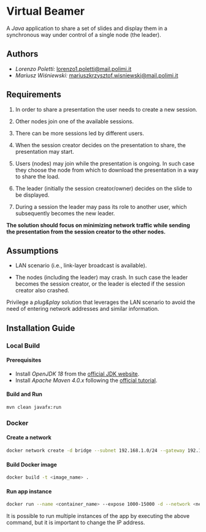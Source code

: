 # Virtual Beamer

A *Java* application to share a set of slides and display them in a synchronous way under control of a single node (the leader).

## Authors

- *Lorenzo Poletti:* lorenzo1.poletti@mail.polimi.it
- *Mariusz Wiśniewski:* mariuszkrzysztof.wisniewski@mail.polimi.it

## Requirements

1. In order to share a presentation the user needs to create a new session.

2. Other nodes join one of the available sessions.

3. There can be more sessions led by different users.

4. When the session creator decides on the presentation to share, the presentation may start.

5. Users (nodes) may join while the presentation is ongoing. In such case they choose the node from which to download the presentation in a way to share the load.

6. The leader (initially the session creator/owner) decides on the slide to be displayed.

7. During a session the leader may pass its role to another user, which subsequently becomes the new leader.

**The solution should focus on minimizing network traffic while sending the presentation from the session creator to the other nodes.**

## Assumptions

- LAN scenario (i.e., link-layer broadcast is available).

- The nodes (including the leader) may crash. In such case the leader becomes the session creator, or the leader is elected if the session creator also crashed.

Privilege a *plug&play* solution that leverages the LAN scenario to avoid the need of entering network addresses and similar information.

## Installation Guide

### Local Build

#### Prerequisites

- Install *OpenJDK 18* from the [official JDK website](https://jdk.java.net/18/).
- Install *Apache Maven 4.0.x* following the [official tutorial](https://maven.apache.org/install.html).

#### Build and Run

```bash
mvn clean javafx:run
```

### Docker

#### Create a network

```bash
docker network create -d bridge --subnet 192.168.1.0/24 --gateway 192.168.1.254 <network_name>
```

#### Build Docker image

```bash
docker build -t <image_name> .
```

#### Run app instance

```bash
docker run --name <container_name> --expose 1000-15000 -d --network <network_name> --ip 192.168.1.10 <image_name>
```

It is possible to run multiple instances of the app by executing the above command, but it is important to change the IP address.
